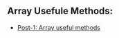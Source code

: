 ## Array Usefule Methods:

- [Post-1: Array useful methods](https://carbon.now.sh/?bg=rgba(238%2C221%2C12%2C1)&t=panda-syntax&wt=sharp&l=javascript&ds=false&dsyoff=20px&dsblur=68px&wc=false&wa=false&pv=56px&ph=56px&ln=false&fl=1&fm=Fira%20Code&fs=14px&lh=152%25&si=false&es=2x&wm=false&code=%252F%252F%2520-----------------------------%250A%252F%252F%2520%255BARRAY%2520USEFUL%2520METHODS%255D%250A%252F%252F%2520-----------------------------%250A%250A%252F%252F%2520Add%252FRemove%2520element%2520at%2520the%2520end%2520of%2520Array%253A%250A%250A%253D%253E%2520.push(value)%2520%252F%252F%2520Inserts%2520element%2520at%2520the%2520end%2520of%2520array%253A%250Avar%2520array%2520%253D%2520%255B1%252C2%252C3%252C4%252C5%255D%253B%250Aarray.push(6)%250A%252F%252F%2520(6)%25C2%25A0%255B1%252C%25202%252C%25203%252C%25204%252C%25205%252C%25206%255D%250A%250A%253D%253E%2520.pop()%2520%252F%252F%2520Removes%2520last%2520element%2520of%2520the%2520array%253A%250Avar%2520array%2520%253D%2520%255B1%252C2%252C3%252C4%252C5%255D%253B%250Aarray.pop()%253B%250A%252F%252F%2520(4)%25C2%25A0%255B1%252C%25202%252C%25203%252C%25204%255D%250A%250A%252F%252F%2520Add%252FRemove%2520element%2520at%2520the%2520start%2520of%2520array%253A%250A%250A%253D%253E%2520.unshift(value)%250Avar%2520array%2520%253D%2520%255B1%252C2%252C3%252C4%252C5%255D%253B%250Aarray.unshift(0)%253B%2520%252F%252F%2520Inserts%2520element%2520at%2520the%2520start%2520of%2520array%253A%250A%252F%252F%2520(6)%25C2%25A0%255B0%252C%25201%252C%25202%252C%25203%252C%25204%252C%25205%255D%250A%250A%253D%253E%2520.shift(value)%250Avar%2520array%2520%253D%2520%255B1%252C2%252C3%252C4%252C5%255D%253B%250Aarray.shift()%253B%2520%252F%252F%2520Removes%2520element%2520at%2520the%2520start%2520of%2520array%253A%250A%252F%252F%2520(4)%25C2%25A0%255B2%252C%25203%252C%25204%252C%25205%255D%250A)